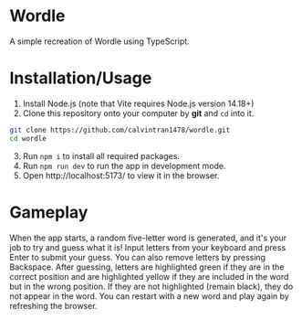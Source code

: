 # Wordle

A simple recreation of Wordle using TypeScript.

# Installation/Usage

1. Install Node.js (note that Vite requires Node.js version 14.18+)
2. Clone this repository onto your computer by **git** and `cd` into it.

```bash
git clone https://github.com/calvintran1478/wordle.git
cd wordle
```

3. Run `npm i` to install all required packages.
4. Run `npm run dev` to run the app in development mode.
5. Open http://localhost:5173/ to view it in the browser.

# Gameplay

When the app starts, a random five-letter word is generated, and it's your job to try and guess what it is! Input letters from your keyboard and press Enter to submit your guess. You can also remove letters by pressing Backspace. After guessing, letters are highlighted green if they are in the correct position and are highlighted yellow if they are included in the word but in the wrong position. If they are not highlighted (remain black), they do not appear in the word. You can restart with a new word and play again by refreshing the browser.
